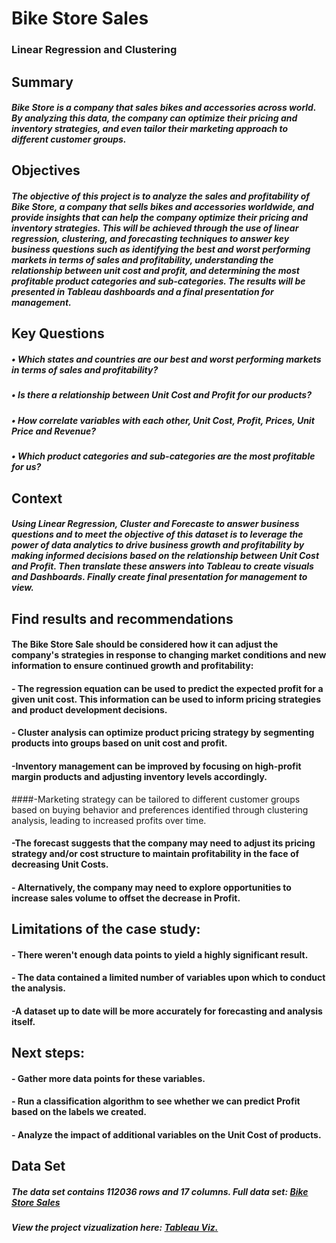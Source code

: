 # Bike Store Sales
### Linear Regression and Clustering

## Summary
##### Bike Store is a company that sales bikes and accessories across world. By analyzing this data, the company can optimize their pricing and inventory strategies, and even tailor their marketing approach to different customer groups.

## Objectives
##### The objective of this project is to analyze the sales and profitability of Bike Store, a company that sells bikes and accessories worldwide, and provide insights that can help the company optimize their pricing and inventory strategies. This will be achieved through the use of linear regression, clustering, and forecasting techniques to answer key business questions such as identifying the best and worst performing markets in terms of sales and profitability, understanding the relationship between unit cost and profit, and determining the most profitable product categories and sub-categories. The results will be presented in Tableau dashboards and a final presentation for management.

## Key Questions 
##### • Which states and countries are our best and worst performing markets in terms of sales and profitability?
##### •	Is there a relationship between Unit Cost and Profit for our products?
##### •	How correlate variables with each other, Unit Cost, Profit, Prices, Unit Price and Revenue?
##### •	Which product categories and sub-categories are the most profitable for us?

## Context

##### Using Linear Regression, Cluster and Forecaste to answer business questions and to meet the objective of this dataset is to leverage the power of data analytics to drive business growth and profitability by making informed decisions based on the relationship between Unit Cost and Profit. Then translate these answers into Tableau to create visuals and Dashboards. Finally create final presentation for management to view.

## Find results and recommendations
#### The Bike Store Sale should be considered how it can adjust the company's strategies in response to changing market conditions and new information to ensure continued growth and profitability:


#### - The regression equation can be used to predict the expected profit for a given unit cost. This information can be used to inform pricing strategies and product development decisions.


#### - Cluster analysis can optimize product pricing strategy by segmenting products into groups based on unit cost and profit.


#### -Inventory management can be improved by focusing on high-profit margin products and adjusting inventory levels accordingly.


####-Marketing strategy can be tailored to different customer groups based on buying behavior and preferences identified through clustering analysis, leading to increased profits over time.


#### -The forecast suggests that the company may need to adjust its pricing strategy and/or cost structure to maintain profitability in the face of decreasing Unit Costs. 


#### - Alternatively, the company may need to explore opportunities to increase sales volume to offset the decrease in Profit.




## Limitations of the case study:


#### - There weren't enough data points to yield a highly significant result. 
#### - The data contained a limited number of variables upon which to conduct the analysis. 
#### -A dataset up to date will be more accurately for forecasting and analysis itself.


## Next steps: 


#### - Gather more data points for these variables.
#### - Run a classification algorithm to see whether we can predict Profit based on the labels we created.
#### - Analyze the impact of additional variables on the Unit Cost of products.

## Data Set
##### The data set contains 112036 rows and 17 columns. Full data set: [Bike Store Sales](https://www.kaggle.com/datasets/sadiqshah/bike-sales-in-europe!)

##### View the project vizualization here: [Tableau Viz.](https://public.tableau.com/app/profile/eriselda.baci/viz/BikeStoreSalesLinearRegressionClusterForecasting/Story1)


